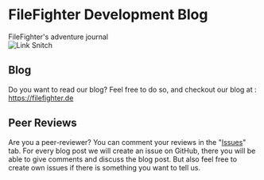 [//]: # (Trigger Rebuild 12)
# FileFighter Development Blog
FileFighter's adventure journal  
![Link Snitch](https://github.com/FileFighter/filefighter.github.io/workflows/Link%20Snitch/badge.svg)

## Blog
Do you want to read our blog? Feel free to do so, and checkout our blog at : <a href="https://filefighter.de/">https://filefighter.de</a>

## Peer Reviews
Are you a peer-reviewer? You can comment your reviews in the "<a href="https://github.com/FileFighter/filefighter.github.io/issues">Issues</a>" tab. 
For every blog post we will create an issue on GitHub, there you will be able to give comments and discuss the blog post. But also feel free to create own issues if there is something you want to tell us.
